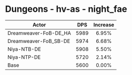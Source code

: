 # Dungeons - hv-as - night_fae
| Actor | DPS | Increase |
|---|:---:|:---:|
|Dreamweaver-FoB-DE_HA|5989|6.95%|
|Dreamweaver-FoB_SB-DE|5974|6.68%|
|Niya-NTB-DE|5908|5.50%|
|Niya-NTP-DE|5720|2.14%|
|Base|5600|0.00%|
